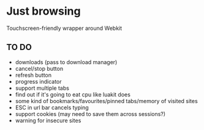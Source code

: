 # Just browsing

Touchscreen-friendly wrapper around Webkit

## TO DO

- downloads (pass to download manager)
- cancel/stop button
- refresh button
- progress indicator
- support multiple tabs
- find out if it's going to eat cpu like luakit does
- some kind of bookmarks/favourites/pinned tabs/memory of visited sites
- ESC in url bar cancels typing
- support cookies (may need to save them across sessions?)
- warning for insecure sites
